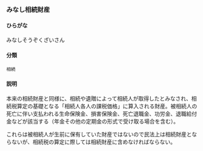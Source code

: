 <div style="display:none;">

## [あ行](securities-terms?id=あ行)
## [か行](securities-terms?id=か行)
## [さ行](securities-terms?id=さ行)
## [た行](securities-terms?id=た行)
## [な行](securities-terms?id=な行)
## [は行](securities-terms?id=は行)
## [ま行](securities-terms?id=ま行)

</div>

### みなし相続財産

#### ひらがな

みなしそうぞくざいさん

#### 分類

`相続`

#### 説明

本来の相続財産と同様に、相続や遺贈によって相続人が取得したとみなされ、相続税算定の基礎となる「相続人各人の課税価格」に算入される財産。被相続人の死亡に伴い支払われる生命保険金、損害保険金、死亡退職金、功労金、退職給付金などが該当する（年金その他の定期金の形式で受け取る場合を含む）。
 
これらは被相続人が生前に保有していた財産ではないので民法上は相続財産とならないが、相続税の算定に際しては相続財産に含めなければならない。

<div style="display:none;">

## [や行](securities-terms?id=や行)
## [ら行](securities-terms?id=ら行)
## [わ行](securities-terms?id=わ行)
## [英数字・記号](securities-terms?id=英数字・記号)

</div>

